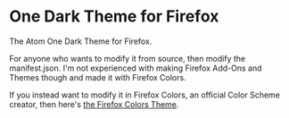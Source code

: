 # One Dark Theme for Firefox
The Atom One Dark Theme for Firefox. 

For anyone who wants to modify it from source, then modify the manifest.json. I'm not experienced with making Firefox Add-Ons and Themes though and made it with Firefox Colors.

If you instead want to modify it in Firefox Colors, an official Color Scheme creator, then here's [the Firefox Colors Theme](https://color.firefox.com/?theme=XQAAAAISAQAAAAAAAABBKYhm849SCia2CaaEGccwS-xNKlhUiw_va8LY9bGeics9ikUVBx8Wp0lRrlki1RPT7JhsEbM2EyRRUo1Z4b20vk_Q41LEpj-OlorgoOS2dp25qzsLdnjusBh2mwdwVc3ahVBG2iU5SVivF5HT9-70XMnjTxVdMex7Lorihhppb5xT-1g-Y-mwN3SjLIPk6waelHJF2ubofScQCt2Q7obKdGj8-vuuWYrTldAMRP_SwPAA). 
